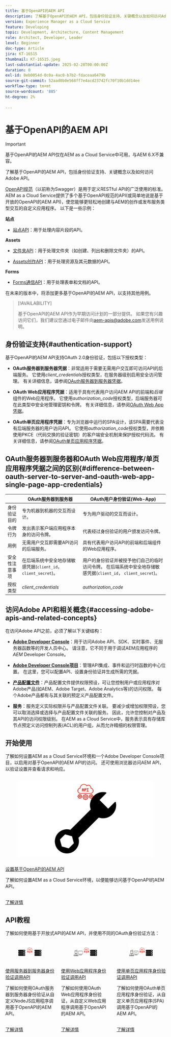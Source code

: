 ```yaml
---
title: 基于OpenAPI的AEM API
description: 了解基于OpenAPI的AEM API，包括身份验证支持、关键概念以及如何访问Adobe API。
version: Experience Manager as a Cloud Service
feature: Developing
topic: Development, Architecture, Content Management
role: Architect, Developer, Leader
level: Beginner
doc-type: Article
jira: KT-16515
thumbnail: KT-16515.jpeg
last-substantial-update: 2025-02-28T00:00:00Z
duration: 0
exl-id: 0eb0054d-0c0a-4ac0-b7b2-fdaceaa6479b
source-git-commit: 52aad0b0e568ff7e4acd23742fc70f10b1dd14ee
workflow-type: tm+mt
source-wordcount: '885'
ht-degree: 2%

---
```


# 基于OpenAPI的AEM API

>[!IMPORTANT]
>
>基于OpenAPI的AEM API仅在AEM as a Cloud Service中可用，与AEM 6.X不兼容。

了解基于OpenAPI的AEM API，包括身份验证支持、关键概念以及如何访问Adobe API。

[OpenAPI规范](https://swagger.io/specification/)（以前称为Swagger）是用于定义RESTful API的广泛使用的标准。 AEM as a Cloud Service提供了多个基于OpenAPI规范的API(或简单地说是基于开放的OpenAPI的AEM API)，使您能够更轻松地创建与AEM的创作或发布服务类型交互的自定义应用程序。 以下是一些示例：

**站点**

- [站点API](https://developer.adobe.com/experience-cloud/experience-manager-apis/api/stable/sites/)：用于处理内容片段的API。

**Assets**

- [文件夹API](https://developer.adobe.com/experience-cloud/experience-manager-apis/api/experimental/folders/)：用于处理文件夹（如创建、列出和删除文件夹）的API。

- [Assets创作API](https://developer.adobe.com/experience-cloud/experience-manager-apis/api/experimental/assets/author/)：用于处理资源及其元数据的API。

**Forms**

- [Forms通信API](https://developer.adobe.com/experience-cloud/experience-manager-apis/api/experimental/document/)：用于处理表单和文档的API。

在未来的版本中，将添加更多基于OpenAPI的AEM API，以支持其他用例。

>[!AVAILABILITY]
>
>基于OpenAPI的AEM API作为早期访问计划的一部分提供。 如果您有兴趣访问它们，我们建议您通过电子邮件向[aem-apis@adobe.com](mailto:aem-apis@adobe.com)发送用例说明。

## 身份验证支持{#authentication-support}

基于OpenAPI的AEM API支持OAuth 2.0身份验证，包括以下授权类型：

- **OAuth服务器到服务器凭据**：非常适用于需要无需用户交互即可访问API的后端服务。 它使用&#x200B;_client_credentials_&#x200B;授权类型，在服务器级别启用安全访问管理。 有关详细信息，请参阅[OAuth服务器到服务器凭据](https://developer.adobe.com/developer-console/docs/guides/authentication/ServerToServerAuthentication/#oauth-server-to-server-credential)。

- **OAuth Web应用程序凭据**：适用于具有代表用户访问AEM API的前端和&#x200B;_后端_&#x200B;组件的Web应用程序。 它使用&#x200B;_authorization_code_&#x200B;授权类型，后端服务器可在此类型中安全地管理密钥和令牌。 有关详细信息，请参阅[OAuth Web App凭据](https://developer.adobe.com/developer-console/docs/guides/authentication/UserAuthentication/implementation/#oauth-web-app-credential)。

- **OAuth单页应用程序凭据**：专为浏览器中运行的SPA设计，该SPA需要代表没有后端服务器的用户访问API。 它使用&#x200B;_authorization_code_&#x200B;授权类型，并依赖使用PKCE（代码交换的验证密钥）的客户端安全机制来保护授权代码流。 有关详细信息，请参阅[OAuth单页应用程序凭据](https://developer.adobe.com/developer-console/docs/guides/authentication/UserAuthentication/implementation/#oauth-single-page-app-credential)。

## OAuth服务器到服务器和OAuth Web应用程序/单页应用程序凭据之间的区别{#difference-between-oauth-server-to-server-and-oauth-web-app-single-page-app-credentials}

| | OAuth服务器到服务器 | OAuth用户身份验证(Web-App) |
| --- | --- | --- |
| 身份验证目的 | 专为机器到机器的交互而设计。 | 专为用户驱动的交互而设计。 |
| 令牌行为 | 发出表示客户端应用程序本身的访问令牌。 | 代表经过身份验证的用户颁发访问令牌。 |
| 用例 | 无需用户交互即需要API访问的后端服务。 | 具有代表用户访问API的前端和后端组件的Web应用程序。 |
| 安全性注意事项 | 在后端系统中安全地存储敏感凭据(`client_id`， `client_secret`)。 | 用户的身份验证并被授予他们自己的临时访问令牌。 在后端系统中安全地存储敏感凭据(`client_id`， `client_secret`)。 |
| 授权类型 | _client_credentials_ | _authorization_code_ |

## 访问Adobe API和相关概念{#accessing-adobe-apis-and-related-concepts}

在访问Adobe API之前，必须了解以下关键结构：

- **[Adobe Developer Console](https://developer.adobe.com/)**：用于访问Adobe API、SDK、实时事件、无服务器函数等的开发人员中心。 请注意，它不同于用于调试AEM应用程序的&#x200B;_AEM_ Developer Console。

- **[Adobe Developer Console项目](https://developer.adobe.com/developer-console/docs/guides/projects/)**：管理API集成、事件和运行时函数的中心位置。 在这里，您可以配置API、设置身份验证并生成所需的凭据。

- **[产品配置文件](https://helpx.adobe.com/cn/enterprise/using/manage-product-profiles.html)**：产品配置文件提供权限预设，可让您控制用户或应用程序对Adobe产品(如AEM、Adobe Target、Adobe Analytics等)的访问权限。 每个Adobe产品都有与其关联的预定义产品配置文件。

- **服务**：服务定义实际权限并与产品配置文件关联。 要减少或增加权限预设，您可以取消选择或选择与产品配置文件关联的服务。 因此，允许您控制对产品及其API的访问权限级别。 在AEM as a Cloud Service中，服务表示具有存储库节点预定义访问控制列表(ACL)的用户组，从而允许精细的权限管理。

## 开始使用

了解如何设置AEM as a Cloud Service环境和一个Adobe Developer Console项目，以启用对基于OpenAPI的AEM API的访问。 还可使用浏览器访问AEM API，以验证设置并查看请求和响应。

<!-- CARDS
{target = _self}

* ./setup.md
  {title = Set up OpenAPI-based AEM APIs}
  {description = Learn how to set up your AEM as a Cloud Service environment to enable access to the OpenAPI-based AEM APIs.}
  {image = ./assets/setup/OpenAPI-Setup.png}
-->
<!-- START CARDS HTML - DO NOT MODIFY BY HAND -->
<div class="columns">
    <div class="column is-half-tablet is-half-desktop is-one-third-widescreen" aria-label="Set up OpenAPI-based AEM APIs">
        <div class="card" style="height: 100%; display: flex; flex-direction: column; height: 100%;">
            <div class="card-image">
                <figure class="image x-is-16by9">
                    <a href="./setup.md" title="设置基于OpenAPI的AEM API" target="_self" rel="referrer">
                        <img class="is-bordered-r-small" src="./assets/setup/OpenAPI-Setup.png" alt="设置基于OpenAPI的AEM API"
                             style="width: 100%; aspect-ratio: 16 / 9; object-fit: cover; overflow: hidden; display: block; margin: auto;">
                    </a>
                </figure>
            </div>
            <div class="card-content is-padded-small" style="display: flex; flex-direction: column; flex-grow: 1; justify-content: space-between;">
                <div class="top-card-content">
                    <p class="headline is-size-6 has-text-weight-bold">
                        <a href="./setup.md" target="_self" rel="referrer" title="设置基于OpenAPI的AEM API">设置基于OpenAPI的AEM API</a>
                    </p>
                    <p class="is-size-6">了解如何设置AEM as a Cloud Service环境，以便能够访问基于OpenAPI的AEM API。</p>
                </div>
                <a href="./setup.md" target="_self" rel="referrer" class="spectrum-Button spectrum-Button--outline spectrum-Button--primary spectrum-Button--sizeM" style="align-self: flex-start; margin-top: 1rem;">
                    <span class="spectrum-Button-label has-no-wrap has-text-weight-bold">了解详情</span>
                </a>
            </div>
        </div>
    </div>
</div>
<!-- END CARDS HTML - DO NOT MODIFY BY HAND -->


## API教程

了解如何使用基于开放式API的AEM API，并使用不同的OAuth身份验证方法：

<!-- CARDS
{target = _self}

* ./use-cases/invoke-api-using-oauth-s2s.md
  {title = Invoke API using Server-to-Server authentication}
  {description = Learn how to invoke OpenAPI-based AEM APIs from a custom NodeJS application using OAuth Server-to-Server authentication.}
  {image = ./assets/s2s/OAuth-S2S.png}
* ./use-cases/invoke-api-using-oauth-web-app.md
  {title = Invoke API using Web App authentication}
  {description = Learn how to invoke OpenAPI-based AEM APIs from a custom web application using OAuth Web App authentication.}
  {image = ./assets/web-app/OAuth-WebApp.png}
* ./use-cases/invoke-api-using-oauth-single-page-app.md
  {title = Invoke API using Single Page App authentication}
  {description = Learn how to invoke OpenAPI-based AEM APIs from a custom Single Page App (SPA) using OAuth Single Page App authentication.}
  {image = ./assets/spa/OAuth-SPA.png}  
-->
<!-- START CARDS HTML - DO NOT MODIFY BY HAND -->
<div class="columns">
    <div class="column is-half-tablet is-half-desktop is-one-third-widescreen" aria-label="Invoke API using Server-to-Server authentication">
        <div class="card" style="height: 100%; display: flex; flex-direction: column; height: 100%;">
            <div class="card-image">
                <figure class="image x-is-16by9">
                    <a href="./use-cases/invoke-api-using-oauth-s2s.md" title="使用服务器到服务器身份验证调用API" target="_self" rel="referrer">
                        <img class="is-bordered-r-small" src="./assets/s2s/OAuth-S2S.png" alt="使用服务器到服务器身份验证调用API"
                             style="width: 100%; aspect-ratio: 16 / 9; object-fit: cover; overflow: hidden; display: block; margin: auto;">
                    </a>
                </figure>
            </div>
            <div class="card-content is-padded-small" style="display: flex; flex-direction: column; flex-grow: 1; justify-content: space-between;">
                <div class="top-card-content">
                    <p class="headline is-size-6 has-text-weight-bold">
                        <a href="./use-cases/invoke-api-using-oauth-s2s.md" target="_self" rel="referrer" title="使用服务器到服务器身份验证调用API">使用服务器到服务器身份验证调用API</a>
                    </p>
                    <p class="is-size-6">了解如何使用OAuth服务器到服务器身份验证从自定义NodeJS应用程序调用基于OpenAPI的AEM API。</p>
                </div>
                <a href="./use-cases/invoke-api-using-oauth-s2s.md" target="_self" rel="referrer" class="spectrum-Button spectrum-Button--outline spectrum-Button--primary spectrum-Button--sizeM" style="align-self: flex-start; margin-top: 1rem;">
                    <span class="spectrum-Button-label has-no-wrap has-text-weight-bold">了解详情</span>
                </a>
            </div>
        </div>
    </div>
    <div class="column is-half-tablet is-half-desktop is-one-third-widescreen" aria-label="Invoke API using Web App authentication">
        <div class="card" style="height: 100%; display: flex; flex-direction: column; height: 100%;">
            <div class="card-image">
                <figure class="image x-is-16by9">
                    <a href="./use-cases/invoke-api-using-oauth-web-app.md" title="使用Web应用程序身份验证调用API" target="_self" rel="referrer">
                        <img class="is-bordered-r-small" src="./assets/web-app/OAuth-WebApp.png" alt="使用Web应用程序身份验证调用API"
                             style="width: 100%; aspect-ratio: 16 / 9; object-fit: cover; overflow: hidden; display: block; margin: auto;">
                    </a>
                </figure>
            </div>
            <div class="card-content is-padded-small" style="display: flex; flex-direction: column; flex-grow: 1; justify-content: space-between;">
                <div class="top-card-content">
                    <p class="headline is-size-6 has-text-weight-bold">
                        <a href="./use-cases/invoke-api-using-oauth-web-app.md" target="_self" rel="referrer" title="使用Web应用程序身份验证调用API">使用Web应用程序身份验证调用API</a>
                    </p>
                    <p class="is-size-6">了解如何使用OAuth Web应用程序身份验证，从自定义Web应用程序调用基于OpenAPI的AEM API。</p>
                </div>
                <a href="./use-cases/invoke-api-using-oauth-web-app.md" target="_self" rel="referrer" class="spectrum-Button spectrum-Button--outline spectrum-Button--primary spectrum-Button--sizeM" style="align-self: flex-start; margin-top: 1rem;">
                    <span class="spectrum-Button-label has-no-wrap has-text-weight-bold">了解详情</span>
                </a>
            </div>
        </div>
    </div>
    <div class="column is-half-tablet is-half-desktop is-one-third-widescreen" aria-label="Invoke API using Single Page App authentication">
        <div class="card" style="height: 100%; display: flex; flex-direction: column; height: 100%;">
            <div class="card-image">
                <figure class="image x-is-16by9">
                    <a href="./use-cases/invoke-api-using-oauth-single-page-app.md" title="使用单页应用程序身份验证调用API" target="_self" rel="referrer">
                        <img class="is-bordered-r-small" src="./assets/spa/OAuth-SPA.png" alt="使用单页应用程序身份验证调用API"
                             style="width: 100%; aspect-ratio: 16 / 9; object-fit: cover; overflow: hidden; display: block; margin: auto;">
                    </a>
                </figure>
            </div>
            <div class="card-content is-padded-small" style="display: flex; flex-direction: column; flex-grow: 1; justify-content: space-between;">
                <div class="top-card-content">
                    <p class="headline is-size-6 has-text-weight-bold">
                        <a href="./use-cases/invoke-api-using-oauth-single-page-app.md" target="_self" rel="referrer" title="使用单页应用程序身份验证调用API">使用单页应用程序身份验证调用API</a>
                    </p>
                    <p class="is-size-6">了解如何使用OAuth单页应用程序身份验证，从自定义单页应用程序(SPA)调用基于OpenAPI的AEM API。</p>
                </div>
                <a href="./use-cases/invoke-api-using-oauth-single-page-app.md" target="_self" rel="referrer" class="spectrum-Button spectrum-Button--outline spectrum-Button--primary spectrum-Button--sizeM" style="align-self: flex-start; margin-top: 1rem;">
                    <span class="spectrum-Button-label has-no-wrap has-text-weight-bold">了解详情</span>
                </a>
            </div>
        </div>
    </div>
</div>
<!-- END CARDS HTML - DO NOT MODIFY BY HAND -->
